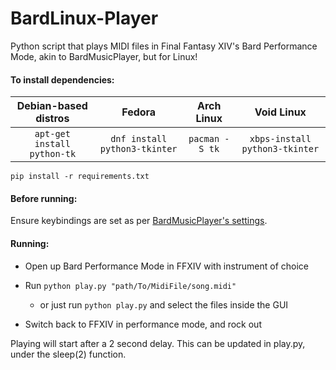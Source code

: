 # BardLinux-Player

Python script that plays MIDI files in Final Fantasy XIV's Bard Performance Mode, akin to BardMusicPlayer, but for Linux!

#### To install dependencies:

| Debian-based distros        | Fedora                        | Arch Linux     | Void Linux                     |
|:---------------------------:|:-----------------------------:|:--------------:|:------------------------------:|
| `apt-get install python-tk` | `dnf install python3-tkinter` | `pacman -S tk` | `xbps-install python3-tkinter` |

`pip install -r requirements.txt`

#### Before running:

Ensure keybindings are set as per [BardMusicPlayer's settings](https://bardmusicplayer.com/perf_settings.png).

#### Running:

- Open up Bard Performance Mode in FFXIV with instrument of choice

- Run `python play.py "path/To/MidiFile/song.midi"`
  
  - or just run `python play.py` and select the files inside the GUI

- Switch back to FFXIV in performance mode, and rock out

Playing will start after a 2 second delay. This can be updated in play.py, under the sleep(2) function.
